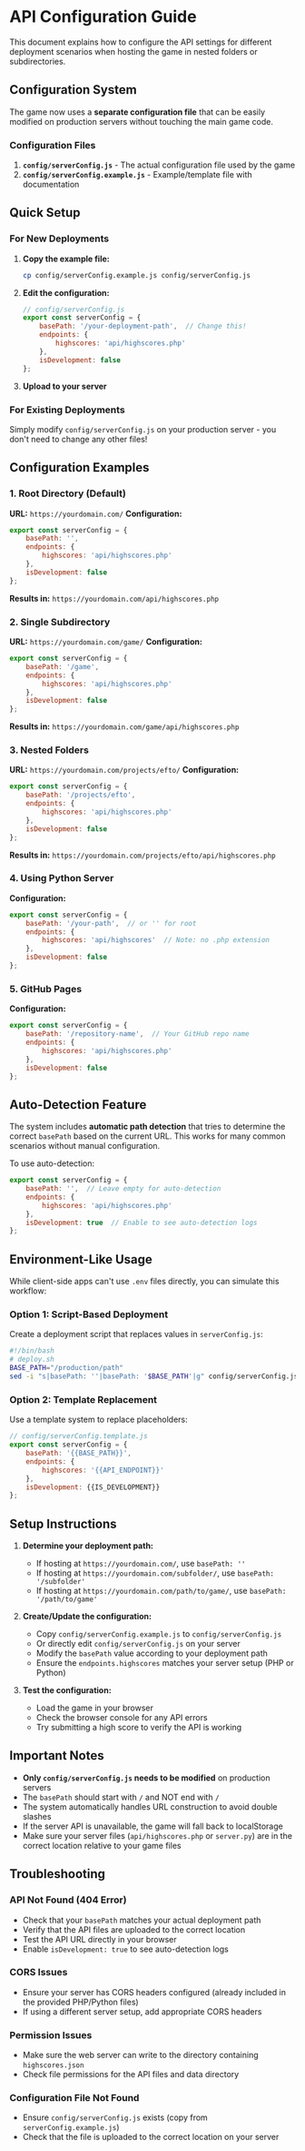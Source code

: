 # API Configuration Guide

This document explains how to configure the API settings for different deployment scenarios when hosting the game in nested folders or subdirectories.

## Configuration System

The game now uses a **separate configuration file** that can be easily modified on production servers without touching the main game code.

### Configuration Files

1. **`config/serverConfig.js`** - The actual configuration file used by the game
2. **`config/serverConfig.example.js`** - Example/template file with documentation

## Quick Setup

### For New Deployments

1. **Copy the example file:**
   ```bash
   cp config/serverConfig.example.js config/serverConfig.js
   ```

2. **Edit the configuration:**
   ```javascript
   // config/serverConfig.js
   export const serverConfig = {
       basePath: '/your-deployment-path',  // Change this!
       endpoints: {
           highscores: 'api/highscores.php'
       },
       isDevelopment: false
   };
   ```

3. **Upload to your server**

### For Existing Deployments

Simply modify `config/serverConfig.js` on your production server - you don't need to change any other files!

## Configuration Examples

### 1. Root Directory (Default)
**URL:** `https://yourdomain.com/`
**Configuration:**
```javascript
export const serverConfig = {
    basePath: '',
    endpoints: {
        highscores: 'api/highscores.php'
    },
    isDevelopment: false
};
```
**Results in:** `https://yourdomain.com/api/highscores.php`

### 2. Single Subdirectory
**URL:** `https://yourdomain.com/game/`
**Configuration:**
```javascript
export const serverConfig = {
    basePath: '/game',
    endpoints: {
        highscores: 'api/highscores.php'
    },
    isDevelopment: false
};
```
**Results in:** `https://yourdomain.com/game/api/highscores.php`

### 3. Nested Folders
**URL:** `https://yourdomain.com/projects/efto/`
**Configuration:**
```javascript
export const serverConfig = {
    basePath: '/projects/efto',
    endpoints: {
        highscores: 'api/highscores.php'
    },
    isDevelopment: false
};
```
**Results in:** `https://yourdomain.com/projects/efto/api/highscores.php`

### 4. Using Python Server
**Configuration:**
```javascript
export const serverConfig = {
    basePath: '/your-path',  // or '' for root
    endpoints: {
        highscores: 'api/highscores'  // Note: no .php extension
    },
    isDevelopment: false
};
```

### 5. GitHub Pages
**Configuration:**
```javascript
export const serverConfig = {
    basePath: '/repository-name',  // Your GitHub repo name
    endpoints: {
        highscores: 'api/highscores.php'
    },
    isDevelopment: false
};
```

## Auto-Detection Feature

The system includes **automatic path detection** that tries to determine the correct `basePath` based on the current URL. This works for many common scenarios without manual configuration.

To use auto-detection:
```javascript
export const serverConfig = {
    basePath: '',  // Leave empty for auto-detection
    endpoints: {
        highscores: 'api/highscores.php'
    },
    isDevelopment: true  // Enable to see auto-detection logs
};
```

## Environment-Like Usage

While client-side apps can't use `.env` files directly, you can simulate this workflow:

### Option 1: Script-Based Deployment
Create a deployment script that replaces values in `serverConfig.js`:

```bash
#!/bin/bash
# deploy.sh
BASE_PATH="/production/path"
sed -i "s|basePath: ''|basePath: '$BASE_PATH'|g" config/serverConfig.js
```

### Option 2: Template Replacement
Use a template system to replace placeholders:

```javascript
// config/serverConfig.template.js
export const serverConfig = {
    basePath: '{{BASE_PATH}}',
    endpoints: {
        highscores: '{{API_ENDPOINT}}'
    },
    isDevelopment: {{IS_DEVELOPMENT}}
};
```

## Setup Instructions

1. **Determine your deployment path:**
   - If hosting at `https://yourdomain.com/`, use `basePath: ''`
   - If hosting at `https://yourdomain.com/subfolder/`, use `basePath: '/subfolder'`
   - If hosting at `https://yourdomain.com/path/to/game/`, use `basePath: '/path/to/game'`

2. **Create/Update the configuration:**
   - Copy `config/serverConfig.example.js` to `config/serverConfig.js`
   - Or directly edit `config/serverConfig.js` on your server
   - Modify the `basePath` value according to your deployment path
   - Ensure the `endpoints.highscores` matches your server setup (PHP or Python)

3. **Test the configuration:**
   - Load the game in your browser
   - Check the browser console for any API errors
   - Try submitting a high score to verify the API is working

## Important Notes

- **Only `config/serverConfig.js` needs to be modified** on production servers
- The `basePath` should start with `/` and NOT end with `/`
- The system automatically handles URL construction to avoid double slashes
- If the server API is unavailable, the game will fall back to localStorage
- Make sure your server files (`api/highscores.php` or `server.py`) are in the correct location relative to your game files

## Troubleshooting

### API Not Found (404 Error)
- Check that your `basePath` matches your actual deployment path
- Verify that the API files are uploaded to the correct location
- Test the API URL directly in your browser
- Enable `isDevelopment: true` to see auto-detection logs

### CORS Issues
- Ensure your server has CORS headers configured (already included in the provided PHP/Python files)
- If using a different server setup, add appropriate CORS headers

### Permission Issues
- Make sure the web server can write to the directory containing `highscores.json`
- Check file permissions for the API files and data directory

### Configuration File Not Found
- Ensure `config/serverConfig.js` exists (copy from `serverConfig.example.js`)
- Check that the file is uploaded to the correct location on your server 